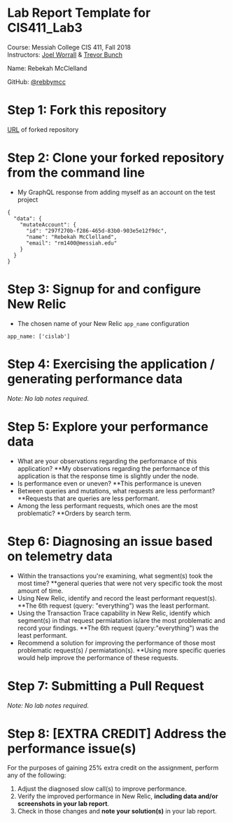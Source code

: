 # Lab Report Template for CIS411_Lab3
Course: Messiah College CIS 411, Fall 2018<br/>
Instructors: [Joel Worrall](https://github.com/tangollama) & [Trevor Bunch](https://github.com/trevordbunch)<br/>

Name: Rebekah McClelland <br/>

GitHub: [@rebbymcc](https://github.com/rebbymcc)<br/>

# Step 1: Fork this repository
[URL](https://github.com/rebbymcc/cis411_lab3) of forked repository

# Step 2: Clone your forked repository from the command line
- My GraphQL response from adding myself as an account on the test project
```
{
  "data": {
    "mutateAccount": {
      "id": "297f270b-f286-465d-83b0-903e5e12f9dc",
      "name": "Rebekah McClelland",
      "email": "rm1400@messiah.edu"
    }
  }
}
```

# Step 3: Signup for and configure New Relic
- The chosen name of your New Relic ```app_name``` configuration
```
app_name: ['cislab']
```

# Step 4: Exercising the application / generating performance data

_Note: No lab notes required._

# Step 5: Explore your performance data
* What are your observations regarding the performance of this application?
  **My observations regarding the performance of this application is that the response time is slightly under the node. 
* Is performance even or uneven? 
  **This performance is uneven
* Between queries and mutations, what requests are less performant? 
  **Requests that are queries are less performant.
* Among the less performant requests, which ones are the most problematic?
  **Orders by search term. 

# Step 6: Diagnosing an issue based on telemetry data
* Within the transactions you're examining, what segment(s) took the most time?
  **general queries that were not very specific took the most amount of time. 
* Using New Relic, identify and record the least performant request(s).
  **The 6th request (query: "everything") was the least performant. 
* Using the Transaction Trace capability in New Relic, identify which segment(s) in that request permiatation is/are the most problematic and record your findings.
  **The 6th request (query:"everything") was the least performant. 
* Recommend a solution for improving the performance of those most problematic request(s) / permiatation(s).
  **Using more specific queries would help improve the performance of these requests. 

# Step 7: Submitting a Pull Request
_Note: No lab notes required._

# Step 8: [EXTRA CREDIT] Address the performance issue(s)
For the purposes of gaining 25% extra credit on the assignment, perform any of the following:
1. Adjust the diagnosed slow call(s) to improve performance. 
2. Verify the improved performance in New Relic, **including data and/or screenshots in your lab report**.
2. Check in those changes and **note your solution(s)** in your lab report.
